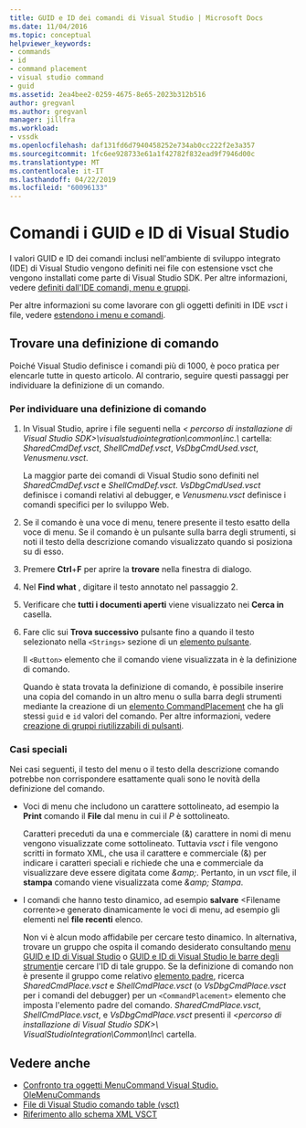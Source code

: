 ```yaml
---
title: GUID e ID dei comandi di Visual Studio | Microsoft Docs
ms.date: 11/04/2016
ms.topic: conceptual
helpviewer_keywords:
- commands
- id
- command placement
- visual studio command
- guid
ms.assetid: 2ea4bee2-0259-4675-8e65-2023b312b516
author: gregvanl
ms.author: gregvanl
manager: jillfra
ms.workload:
- vssdk
ms.openlocfilehash: daf131fd6d7940458252e734ab0cc222f2e3a357
ms.sourcegitcommit: 1fc6ee928733e61a1f42782f832ead9f7946d00c
ms.translationtype: MT
ms.contentlocale: it-IT
ms.lasthandoff: 04/22/2019
ms.locfileid: "60096133"
---
```

# <a name="guids-and-ids-of-visual-studio-commands"></a>Comandi i GUID e ID di Visual Studio
I valori GUID e ID dei comandi inclusi nell'ambiente di sviluppo integrato (IDE) di Visual Studio vengono definiti nei file con estensione vsct che vengono installati come parte di Visual Studio SDK. Per altre informazioni, vedere [definiti dall'IDE comandi, menu e gruppi](../../extensibility/internals/ide-defined-commands-menus-and-groups.md).

 Per altre informazioni su come lavorare con gli oggetti definiti in IDE *vsct* i file, vedere [estendono i menu e comandi](../../extensibility/extending-menus-and-commands.md).

## <a name="find-a-command-definition"></a>Trovare una definizione di comando
 Poiché Visual Studio definisce i comandi più di 1000, è poco pratica per elencarle tutte in questo articolo. Al contrario, seguire questi passaggi per individuare la definizione di un comando.

### <a name="to-locate-a-command-definition"></a>Per individuare una definizione di comando

1. In Visual Studio, aprire i file seguenti nella *< percorso di installazione di Visual Studio SDK\>\visualstudiointegration\common\inc.\\*  cartella: *SharedCmdDef.vsct*, *ShellCmdDef.vsct*, *VsDbgCmdUsed.vsct*, *Venusmenu.vsct*.

    La maggior parte dei comandi di Visual Studio sono definiti nel *SharedCmdDef.vsct* e *ShellCmdDef.vsct*. *VsDbgCmdUsed.vsct* definisce i comandi relativi al debugger, e *Venusmenu.vsct* definisce i comandi specifici per lo sviluppo Web.

2. Se il comando è una voce di menu, tenere presente il testo esatto della voce di menu. Se il comando è un pulsante sulla barra degli strumenti, si noti il testo della descrizione comando visualizzato quando si posiziona su di esso.

3. Premere **Ctrl**+**F** per aprire la **trovare** nella finestra di dialogo.

4. Nel **Find what** , digitare il testo annotato nel passaggio 2.

5. Verificare che **tutti i documenti aperti** viene visualizzato nei **Cerca in** casella.

6. Fare clic sui **Trova successivo** pulsante fino a quando il testo selezionato nella `<Strings>` sezione di un [elemento pulsante](../../extensibility/button-element.md).

    Il `<Button>` elemento che il comando viene visualizzata in è la definizione di comando.

   Quando è stata trovata la definizione di comando, è possibile inserire una copia del comando in un altro menu o sulla barra degli strumenti mediante la creazione di un [elemento CommandPlacement](../../extensibility/commandplacement-element.md) che ha gli stessi `guid` e `id` valori del comando. Per altre informazioni, vedere [creazione di gruppi riutilizzabili di pulsanti](../../extensibility/creating-reusable-groups-of-buttons.md).

### <a name="special-cases"></a>Casi speciali
 Nei casi seguenti, il testo del menu o il testo della descrizione comando potrebbe non corrispondere esattamente quali sono le novità della definizione del comando.

- Voci di menu che includono un carattere sottolineato, ad esempio la **Print** comando il **File** dal menu in cui il *P* è sottolineato.

     Caratteri preceduti da una e commerciale (&) carattere in nomi di menu vengono visualizzate come sottolineato. Tuttavia *vsct* i file vengono scritti in formato XML, che usa il carattere e commerciale (&) per indicare i caratteri speciali e richiede che una e commerciale da visualizzare deve essere digitata come  *&amp;amp;*. Pertanto, in un *vsct* file, il **stampa** comando viene visualizzata come  *&amp;amp; Stampa*.

- I comandi che hanno testo dinamico, ad esempio **salvare** \<Filename corrente\>e generato dinamicamente le voci di menu, ad esempio gli elementi nel **file recenti** elenco.

     Non vi è alcun modo affidabile per cercare testo dinamico. In alternativa, trovare un gruppo che ospita il comando desiderato consultando [menu GUID e ID di Visual Studio](../../extensibility/internals/guids-and-ids-of-visual-studio-menus.md) o [GUID e ID di Visual Studio le barre degli strumenti](../../extensibility/internals/guids-and-ids-of-visual-studio-toolbars.md)e cercare l'ID di tale gruppo. Se la definizione di comando non è presente il gruppo come relativo [elemento padre](../../extensibility/parent-element.md), ricerca *SharedCmdPlace.vsct* e *ShellCmdPlace.vsct* (o  *VsDbgCmdPlace.vsct* per i comandi del debugger) per un `<CommandPlacement>` elemento che imposta l'elemento padre del comando. *SharedCmdPlace.vsct*, *ShellCmdPlace.vsct*, e *VsDbgCmdPlace.vsct* presenti il *\<percorso di installazione di Visual Studio SDK\>\ VisualStudioIntegration\Common\Inc\\* cartella.

## <a name="see-also"></a>Vedere anche
- [Confronto tra oggetti MenuCommand Visual Studio. OleMenuCommands](../../extensibility/menucommands-vs-olemenucommands.md)
- [File di Visual Studio comando table (vsct)](../../extensibility/internals/visual-studio-command-table-dot-vsct-files.md)
- [Riferimento allo schema XML VSCT](../../extensibility/vsct-xml-schema-reference.md)
